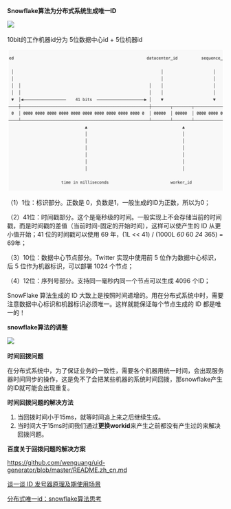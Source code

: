 **Snowflake算法为分布式系统生成唯一ID**

![](https://github.com/wenguang/lrc-util/blob/master/snowbflake-64bit.png?raw=true)

10bit的工作机器id分为 5位数据中心id + 5位机器id

![](https://github.com/wenguang/lrc-util/blob/master/snowflake.png?raw=true)

（1）1位：标识部分。正数是 0，负数是1，一般生成的ID为正数，所以为0；

（2）41位：时间戳部分。这个是毫秒级的时间。一般实现上不会存储当前的时间戳，而是时间戳的差值（当前时间-固定的开始时间），这样可以使产生的 ID 从更小值开始；41 位的时间戳可以使用 69 年，(1L << 41) / (1000L *60* 60 *24* 365) = 69年；

（3）10位：数据中心节点部分。Twitter 实现中使用前 5 位作为数据中心标识，后 5 位作为机器标识，可以部署 1024 个节点；

（4）12位：序列号部分。支持同一毫秒内同一个节点可以生成 4096 个ID；

SnowFlake 算法生成的 ID 大致上是按照时间递增的。用在分布式系统中时，需要注意数据中心标识和机器标识必须唯一。这样就能保证每个节点生成的 ID 都是唯一的！



**snowflake算法的调整** 

![](https://github.com/wenguang/lrc-util/blob/master/snowbflake-mod.png?raw=true)







**时间回拨问题**

在分布式系统中，为了保证业务的一致性，需要各个机器用统一时间，会出现服务器时间同步的操作，这是免不了会把某些机器的系统时间回拨，那snowflake产生的ID就可能会出现重复。



**时间回拨问题的解决方法**

1. 当回拨时间小于15ms，就等时间追上来之后继续生成。
2. 当时间大于15ms时间我们通过**更换workid**来产生之前都没有产生过的来解决回拨问题。



**百度关于回拨问题的解决方案** 

https://github.com/wenguang/uid-generator/blob/master/README.zh_cn.md





[谈一谈 ID 发号器原理及期使用场景](https://juejin.im/entry/5c39e38fe51d4503834d4df0)

[分布式唯一id：snowflake算法思考](https://juejin.im/post/5a7f9176f265da4e721c73a8)

